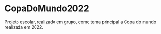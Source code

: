# CopaDoMundo2022
Projeto escolar, realizado em grupo, como tema principal a Copa do mundo realizada em 2022.
